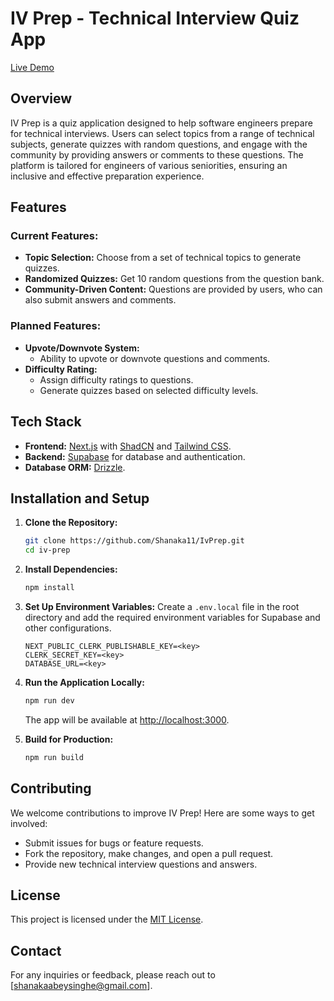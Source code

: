 # IV Prep - Technical Interview Quiz App

[Live Demo](https://iv-prep.vercel.app/)

## Overview

IV Prep is a quiz application designed to help software engineers prepare for technical interviews. Users can select topics from a range of technical subjects, generate quizzes with random questions, and engage with the community by providing answers or comments to these questions. The platform is tailored for engineers of various seniorities, ensuring an inclusive and effective preparation experience.

## Features

### Current Features:
- **Topic Selection:** Choose from a set of technical topics to generate quizzes.
- **Randomized Quizzes:** Get 10 random questions from the question bank.
- **Community-Driven Content:** Questions are provided by users, who can also submit answers and comments.

### Planned Features:
- **Upvote/Downvote System:**
  - Ability to upvote or downvote questions and comments.
- **Difficulty Rating:**
  - Assign difficulty ratings to questions.
  - Generate quizzes based on selected difficulty levels.

## Tech Stack

- **Frontend:** [Next.js](https://nextjs.org/) with [ShadCN](https://shadcn.dev/) and [Tailwind CSS](https://tailwindcss.com/).
- **Backend:** [Supabase](https://supabase.com/) for database and authentication.
- **Database ORM:** [Drizzle](https://orm.drizzle.team/).

## Installation and Setup

1. **Clone the Repository:**
   ```bash
   git clone https://github.com/Shanaka11/IvPrep.git
   cd iv-prep
   ```

2. **Install Dependencies:**
   ```bash
   npm install
   ```

3. **Set Up Environment Variables:**
   Create a `.env.local` file in the root directory and add the required environment variables for Supabase and other configurations.
   ```env
   NEXT_PUBLIC_CLERK_PUBLISHABLE_KEY=<key>
   CLERK_SECRET_KEY=<key>
   DATABASE_URL=<key>
   ```

4. **Run the Application Locally:**
   ```bash   
   npm run dev
   ```
   The app will be available at [http://localhost:3000](http://localhost:3000).

5. **Build for Production:**
   ```bash
   npm run build
   ```

## Contributing

We welcome contributions to improve IV Prep! Here are some ways to get involved:

- Submit issues for bugs or feature requests.
- Fork the repository, make changes, and open a pull request.
- Provide new technical interview questions and answers.

## License

This project is licensed under the [MIT License](LICENSE).

## Contact

For any inquiries or feedback, please reach out to [shanakaabeysinghe@gmail.com].